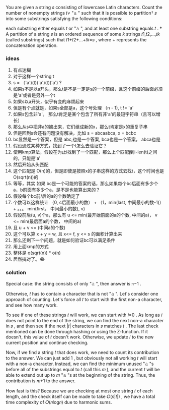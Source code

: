 You are given a string 𝑠
 consisting of lowercase Latin characters. Count the number of nonempty strings 𝑡≠
 "𝚊
" such that it is possible to partition†
 𝑠
 into some substrings satisfying the following conditions:

each substring either equals 𝑡
 or "𝚊
", and
at least one substring equals 𝑡
.
†
 A partition of a string 𝑠
 is an ordered sequence of some 𝑘
 strings 𝑡1,𝑡2,…,𝑡𝑘
 (called substrings) such that 𝑡1+𝑡2+…+𝑡𝑘=𝑠
, where +
 represents the concatenation operation.


 ### ideas
 1. 有点迷糊
 2. 对于这样一个string t
 3. s = （'a')(t)('a')(t)('a') ?
 4. 如果s不是以a开头，那么t是不是一定是s的一个前缀，且这个前缀的后面必须是'a'或者是另外一个t
 5. 如果s以a开头，似乎有变的麻烦起来
 6. 但是有个点就是，如果s全部是a，这个号处理 （n - 1), t != 'a'
 7. 如果s包含非'a'， 那么t肯定是某个包含了所有非‘a'的最短字符串（且可以增长）
 8. 那么从s中把非a的摘出来，它们组成新的x，那么t肯定是x的重复子串
 9. 但是回到s会还有问题没有解决，比如 s = abcaabca,  x = bcbc
 10. bc显然是一个答案，但是 abc,也是一个答案, bca也是一个答案， abca也是
 11. 假设通过某种方式，找到了一个t怎么去验证它？
 12. 使用kmp算法，假设在为止i找到了一个匹配，那么上个匹配j到i-len(t)之间的，只能是'a'
 13. 然后开始从头匹配
 14. 这个匹配是 O(n)的，但是即使是按照x的子串这样的方式去找t，这个时间也是 O(sqrt(n))的
 15. 等等，其实 如果 bc是一个可能的答案的话，那么如果每个bc后面有多少个a，b前面有多少个a，是不是也能算出来的？
 16. 假设每个bc前/后的a的个数确定了
 17. 个数可以这样统计 （0, c后面最小的数） + （1，min(last, 中间最小的数-1)） + 。。。 min(first， 中间最小的数), v)
 18. 假设前后(u, v)个a，那么有 u <= min(最开始前面的a的个数, 中间的a)， v <= min(最后面a的个数， 中间的a)
 19. 且 u + v <= (中间a的个数)
 20. 这个可以算 x + y = w, 且 x<= f, y <= s 的面积计算出来
 21. 那么还剩下一个问题，就是如何验证bc可以满足条件
 22. 用上面kmp的方式
 23. 整体是 o(sqrt(n)) * o(n)
 24. 居然搞对了。😂

### solution
Special case: the string consists of only "𝚊
", then answer is 𝑛−1
.

Otherwise, 𝑡
 has to contain a character that is not "𝚊
". Let's consider one approach of counting. Let's force all 𝑡
 to start with the first non-a character, and see how many work.

To see if one of these strings 𝑡
 will work, we can start with 𝑖=0
. As long as 𝑖
 does not point to the end of the string, we can find the next non-a character in 𝑠
, and then see if the next |𝑡|
 characters in 𝑠
 matches 𝑡
. The last check mentioned can be done through hashing or using the Z-function. If it doesn't, this value of 𝑡
 doesn't work. Otherwise, we update 𝑖
 to the new current position and continue checking.

Now, if we find a string 𝑡
 that does work, we need to count its contribution to the answer. We can just add 1
, but obviously not all working 𝑡
 will start with a non-a character. Instead, we can find the minimum unused "𝚊
"s before all of the substrings equal to 𝑡
 (call this 𝑚
), and the current 𝑡
 will be able to extend out up to 𝑚
 "𝚊
"s at the beginning of the string. Thus, the contribution is 𝑚+1
 to the answer.

How fast is this? Because we are checking at most one string 𝑡
 of each length, and the check itself can be made to take 𝑂(𝑛|𝑡|)
, we have a total time complexity of 𝑂(𝑛log𝑛)
 due to harmonic sums.